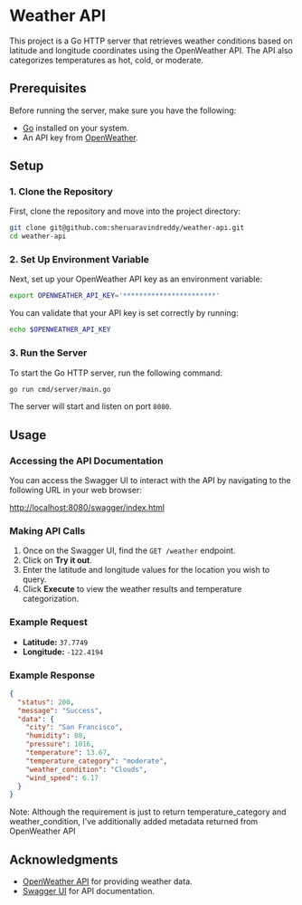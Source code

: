 
# Weather API

This project is a Go HTTP server that retrieves weather conditions based on latitude and longitude coordinates using the OpenWeather API. The API also categorizes temperatures as hot, cold, or moderate.

## Prerequisites

Before running the server, make sure you have the following:

- [Go](https://golang.org/doc/install) installed on your system.
- An API key from [OpenWeather](https://openweathermap.org/api).

## Setup

### 1. Clone the Repository

First, clone the repository and move into the project directory:

```bash
git clone git@github.com:sheruaravindreddy/weather-api.git
cd weather-api
```

### 2. Set Up Environment Variable

Next, set up your OpenWeather API key as an environment variable:

```bash
export OPENWEATHER_API_KEY='***********************'
```

You can validate that your API key is set correctly by running:

```bash
echo $OPENWEATHER_API_KEY
```

### 3. Run the Server

To start the Go HTTP server, run the following command:

```bash
go run cmd/server/main.go
```

The server will start and listen on port `8080`.

## Usage

### Accessing the API Documentation

You can access the Swagger UI to interact with the API by navigating to the following URL in your web browser:

[http://localhost:8080/swagger/index.html](http://localhost:8080/swagger/index.html)

### Making API Calls

1. Once on the Swagger UI, find the `GET /weather` endpoint.
2. Click on **Try it out**.
3. Enter the latitude and longitude values for the location you wish to query.
4. Click **Execute** to view the weather results and temperature categorization.

### Example Request

- **Latitude:** `37.7749`
- **Longitude:** `-122.4194`

### Example Response

```json
{
  "status": 200,
  "message": "Success",
  "data": {
    "city": "San Francisco",
    "humidity": 88,
    "pressure": 1016,
    "temperature": 13.67,
    "temperature_category": "moderate",
    "weather_condition": "Clouds",
    "wind_speed": 6.17
  }
}
```
Note: Although the requirement is just to return temperature_category and weather_condition, I've additionally added metadata returned from OpenWeather API

## Acknowledgments

- [OpenWeather API](https://openweathermap.org/api) for providing weather data.
- [Swagger UI](https://swagger.io/tools/swagger-ui/) for API documentation.
